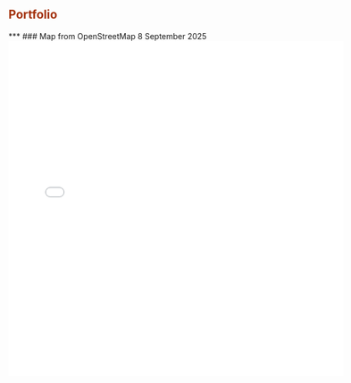 <h2 style="color:#a3310a;">Portfolio</h1>
***
### Map from OpenStreetMap
8 September 2025
<embed type="text/html" src="img/start.html" width="600" height="600">
